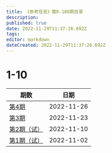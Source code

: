 ```yaml
---
title: 《参考信息》第0-100期目录
description: 
published: true
date: 2022-11-29T11:37:26.692Z
tags: 
editor: markdown
dateCreated: 2022-11-29T11:37:26.692Z
---
```


# 1-10
| 期数                                      | 日期       |
| ----------------------------------------- | ---------- |
| [第4期](/archive/reference/1-100/4)       | 2022-11-26 |
| [第3期](/archive/reference/1-100/3)       | 2022-11-23 |
| [第2期（试）](/archive/reference/1-100/2) | 2022-11-10 |
| [第1期（试）](/archive/reference/1-100/1) | 2022-11-02 |

